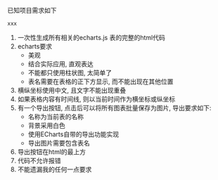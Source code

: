 已知项目需求如下

```
xxx
```

1. 一次性生成所有相关的echarts.js 表的完整的html代码
2. echarts要求
   + 美观
   + 结合实际应用, 直观表达
   + 不能都只使用柱状图, 太简单了
   + 表名需要在表格的正下方显示, 而不能出现在其他位置
3. 横纵坐标使用中文, 且文字不能出现重叠
4. 如果表格内容有时间线, 则以当前时间作为横坐标或纵坐标
5. 有一个导出按钮, 点击后可以将所有图表批量保存为图片, 导出要求如下:
   + 名称为当前表的名称
   + 背景采用白色
   + 使用ECharts自带的导出功能实现
   + 导出图片需要包含表名
6. 导出按钮在html的最上方
7. 代码不允许报错
8. 不能遗漏我的任何一点要求

